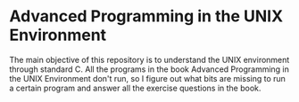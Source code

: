 # Advanced Programming in the UNIX Environment

The main objective of this repository is to understand the UNIX environment through standard C. All the programs in the book Advanced Programming in the UNIX Environment don't run, so I figure out what bits are missing to run a certain program and answer all the exercise questions in the book.
